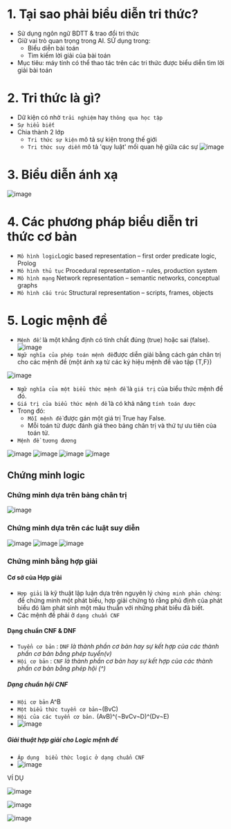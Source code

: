 
# 1. Tại sao phải biểu diễn tri thức?
- Sử dụng ngôn ngữ BDTT & trao đổi tri thức
- Giữ vai trò quan trọng trong AI. SỬ dụng trong:
   - Biểu diễn bài toán
   - Tìm kiếm lời giải của bài toán
- Mục tiêu: máy tính có thể thao tác trên các tri thức được biểu diễn tìm lời giải bài toán
# 2. Tri thức là gì?
- Dữ kiện có nhờ `trải nghiệm` hay `thông qua học tập`
- `Sự hiểu biết`
- Chia thành 2 lớp
   - `Tri thức sự kiện` mô tả sự kiện trong thế giới
   - `Tri thức suy diễn` mô tả 'quy luật' mối quan hệ giữa các sự
  ![image](https://user-images.githubusercontent.com/88178841/141438484-85a91c3b-b3c7-4872-a13d-ffc9effa732c.png)

# 3. Biểu diễn ánh xạ
![image](https://user-images.githubusercontent.com/88178841/141438396-8d31a09e-069a-498c-b6d8-943f7b8da049.png)
# 4. Các phương pháp biểu diễn tri thức cơ bản
- `Mô hình logic`Logic based representation – first order predicate logic, Prolog
- `Mô hình thủ tục` Procedural representation – rules, production system
- `Mô hình mạng` Network representation – semantic networks, conceptual graphs
- `Mô hình cấu trúc` Structural representation – scripts, frames, objects 

# 5. Logic mệnh đề
- `Mệnh đề`: là một khẳng định có tính chất đúng (true) hoặc sai (false).
![image](https://user-images.githubusercontent.com/88178841/141440439-748316ec-b44b-428a-85e3-be8064717cdb.png)
- `Ngữ nghĩa của phép toán mệnh đề`được diễn giải bằng cách gán chân trị cho các mệnh đề (một ánh xạ từ các ký hiệu mệnh đề vào tập {T,F})

![image](https://user-images.githubusercontent.com/88178841/141441334-c6a76c91-34f7-4847-8b8e-e45e69435cdc.png)
- `Ngữ nghĩa của một biểu thức mệnh đề` là `giá trị` của biểu thức mệnh đề đó.
- `Giá trị của biểu thức mệnh đề` là có khả năng `tính toán được`
- Trong đó:
   - `Mỗi mệnh đề` được gán một giá trị True hay False.
   - Mỗi toán tử được đánh giá theo bảng chân trị và thứ tự ưu tiên của toán tử.
- `Mệnh đề tương đương`

![image](https://user-images.githubusercontent.com/88178841/141443175-67ae9ccb-2e08-41e3-8612-225f225b4550.png)
![image](https://user-images.githubusercontent.com/88178841/141443218-70ed791a-b593-4aac-874a-1811d07810a2.png)
![image](https://user-images.githubusercontent.com/88178841/141443259-2abbdc86-fb5b-4990-ac06-73ec0ca63477.png)
![image](https://user-images.githubusercontent.com/88178841/141443398-c9751954-70be-4748-9c10-4a6a74118f6d.png)
## Chứng minh logic
### Chứng minh dựa trên bảng chân trị

![image](https://user-images.githubusercontent.com/88178841/141443838-4b36601d-1764-4540-b571-93907b7ab8f2.png)
### Chứng minh dựa trên các luật suy diễn

![image](https://user-images.githubusercontent.com/88178841/141444074-69b60b8b-c033-4791-b06c-6dc85ae3eff3.png)
![image](https://user-images.githubusercontent.com/88178841/141444100-c74281ae-b799-4bed-8d13-edb549c6e43f.png)
![image](https://user-images.githubusercontent.com/88178841/141444118-4d4dd28b-46e7-4278-930c-fffe9205bb67.png)

### Chứng minh bằng hợp giải
#### Cơ sở của Hợp giải
   - `Hợp giải` là kỹ thuật lập luận dựa trên nguyên lý `chứng minh phản chứng`: để chứng minh một phát biểu, hợp giải chứng tỏ rằng phủ định của phát biểu đó làm phát sinh một mâu thuẫn với những phát biểu đã biết.
   - Các mệnh đề phải ở `dạng chuẩn CNF`
#### Dạng chuẩn CNF & DNF
- `Tuyển cơ bản` : `DNF` *là thành phần cơ bản hay sự kết hợp của các thành phần cơ bản bằng phép tuyển(v)* 
- `Hội cơ bản` : `CNF` *là thành phần cơ bản hay sự kết hợp của các thành phần cơ bản bằng phép hội (^)*
##### Dạng chuẩn hội CNF
- `Hội cơ bản` A^B
- `Một biểu thức tuyển cơ bản`¬(BvC)
- `Hội của các tuyển cơ bản.` (AvB)^(¬BvCv¬D)^(Dv¬E)
- ![image](https://user-images.githubusercontent.com/88178841/141481631-5d4627a9-8cdd-4e7a-8b92-14961e832f77.png)

##### Giải thuật hợp giải cho Logic mệnh đề
- `Áp dụng  biểu thức logic ở dạng chuẩn CNF`
- ![image](https://user-images.githubusercontent.com/88178841/141487172-e6a2886d-e2da-4910-a67f-e4b9e8a4eccb.png)

VÍ DỤ

![image](https://user-images.githubusercontent.com/88178841/141487414-0914ca9a-df13-4dc2-8610-00abe045f342.png)

![image](https://user-images.githubusercontent.com/88178841/141487452-745c4221-bdc3-4351-af0c-c37acb163577.png)

![image](https://user-images.githubusercontent.com/88178841/141487470-450707f3-f638-457d-9519-4bd09613f15c.png)

